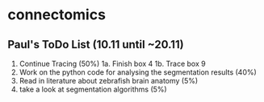 # connectomics


## Paul's ToDo List (10.11 until ~20.11)

1. Continue Tracing (50%)
  1a. Finish box 4
  1b. Trace box 9
2. Work on the python code for analysing the segmentation results (40%)
3. Read in literature about zebrafish brain anatomy (5%)
4. take a look at segmentation algorithms (5%)
